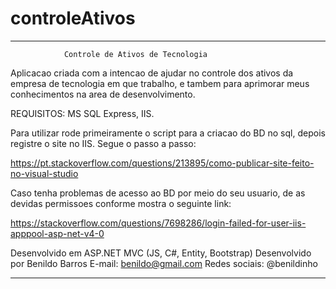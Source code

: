 # controleAtivos

******************************************************************************************

				Controle de Ativos de Tecnologia

Aplicacao criada com a intencao de ajudar no controle dos ativos da empresa de tecnologia
em que trabalho, e tambem para aprimorar meus conhecimentos na area de desenvolvimento.

REQUISITOS: MS SQL Express, IIS.

Para utilizar rode primeiramente o script para a criacao do BD no sql, depois registre o
site no IIS. Segue o passo a passo:

https://pt.stackoverflow.com/questions/213895/como-publicar-site-feito-no-visual-studio

Caso tenha problemas de acesso ao BD por meio do seu usuario, de as devidas permissoes 
conforme mostra o seguinte link:

https://stackoverflow.com/questions/7698286/login-failed-for-user-iis-apppool-asp-net-v4-0

Desenvolvido em ASP.NET MVC (JS, C#, Entity, Bootstrap)
Desenvolvido por Benildo Barros
E-mail: benildo@gmail.com
Redes sociais: @benildinho


******************************************************************************************





